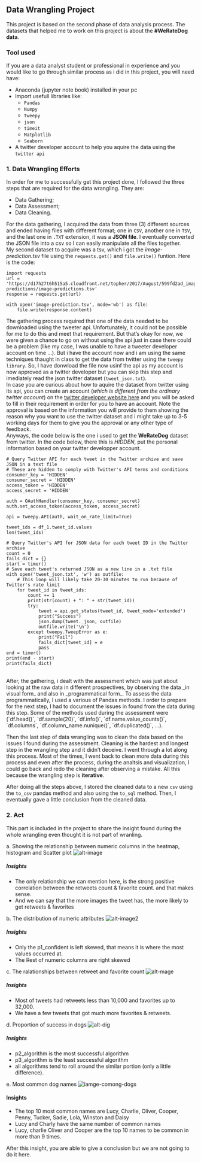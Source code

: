 ## Data Wrangling Project
This project is based on the second phase of data analysis process. The datasets that helped me to work on this project is about the __#WeRateDog data__.

### Tool used
If you are a data analyst student or professional in experience and you would like to go through similar process as i did in this project, you will need have:
- Anaconda (jupyter note book) installed in your pc
- Import usefull libraries like:
    - `Pandas`
    - `Numpy`
    - `tweepy`
    - `json`
    - `timeit`
    - `Matplotlib`
    - `Seaborn`
- A twitter developer account to help you aquire the data using the `twitter api`

### 1. Data Wrangling Efforts
In order for me to successfully get this project done, I followed the three steps that are required for the data wrangling. They are:
- Data Gathering;
- Data Assessment;
- Data Cleaning.

For the data gathering, I acquired the data from three (3) different sources and ended having files with different format; one in `CSV`, another one in `TSV`, and the last one in `.TXT` extension, it was a __JSON file__. I eventually converted the JSON file into a csv so I can easily manipulate all the files together. <br>
My second dataset to acquire was a tsv, which i got the _image-prediction.tsv_ file using the `requests.get()` and `file.write()` funtion. Here is the code:

```
import requests
url = 'https://d17h27t6h515a5.cloudfront.net/topher/2017/August/599fd2ad_image-predictions/image-predictions.tsv'
response = requests.get(url)

with open('image-prediction.tsv', mode='wb') as file:
    file.write(response.content)
```
The gathering process required that one of the data needed to be downloaded using the tweeter api. Unfortunately, it could not be possible for me to do this and meet that requirement. But that’s okay for now, we were given a chance to go on without using the api just in case there could be a problem (like my case, I was unable to have a tweeter developer account on time …). But i have the account now and i am using the same techniques thaught in class to get the data from twitter using the `tweepy library`. So, I have donwload the file now usinf the api as my account is now approved as a twitter developer but you can skip this step and imediately read the json twitter dataset (`tweet_json.txt`).<br>
In case you are curious about how to aquire the dataset from twitter using its api, you can create an account (_which is different from the ordinary twitter account_) on the [twitter developer website here]('https://developer.twitter.com/en/support/twitter-api/developer-account') and you will be asked to fill in their requirement in order for you to have an account. Note the approval is based on the information you will provide to them showing the reason why you want to use the twitter dataset and i might take up to 3-5 working days for them to give you the approval or any other type of feedback.<br>
Anyways, the code below is the one i used to get the __WeRateDog__ dataset from twitter. In the code below, there this is _HIDDEN_, put the personal information based on your twitter developper account.


```
# Query Twitter API for each tweet in the Twitter archive and save JSON in a text file
# These are hidden to comply with Twitter's API terms and conditions
consumer_key = 'HIDDEN'
consumer_secret = 'HIDDEN'
access_token = 'HIDDEN'
access_secret = 'HIDDEN'

auth = OAuthHandler(consumer_key, consumer_secret)
auth.set_access_token(access_token, access_secret)

api = tweepy.API(auth, wait_on_rate_limit=True)

tweet_ids = df_1.tweet_id.values
len(tweet_ids)

# Query Twitter's API for JSON data for each tweet ID in the Twitter archive
count = 0
fails_dict = {}
start = timer()
# Save each tweet's returned JSON as a new line in a .txt file
with open('tweet_json.txt', 'w') as outfile:
    # This loop will likely take 20-30 minutes to run because of Twitter's rate limit
    for tweet_id in tweet_ids:
        count += 1
        print(str(count) + ": " + str(tweet_id))
        try:
            tweet = api.get_status(tweet_id, tweet_mode='extended')
            print("Success")
            json.dump(tweet._json, outfile)
            outfile.write('\n')
        except tweepy.TweepError as e:
            print("Fail")
            fails_dict[tweet_id] = e
            pass
end = timer()
print(end - start)
print(fails_dict)
```

<br>
After, the gathering, i dealt with the assessment which was just about looking at the raw data in different prospectives, by observing the data _in visual form_ and also in _programmatical form_. To assess the data programmatically, I used a various of Pandas methods. I order to prepare for the next step, I had to document the issues in found from the data during this step. Some of the methods used during the assessment were (`df.head()`, `df.sample(20)`, `df.info()`, `df.name.value_counts()`, `df.columns`, `df.column_name.nunique()`, `df.duplicated()`, …).

Then the last step of data wrangling was to clean the data based on the issues I found during the assessment. Cleaning is the hardest and longest step in the wrangling step and it didn’t deceive. I went through a lot along this process. Most of the times, I went back to clean more data during this process and even after the process, during the analtsis and visualization, I could go back and redo the cleaning after observing a mistake. All this because the wrangling step is __iterative__.

After doing all the steps above, I stored the cleaned data to a new `csv` using the `to_csv` pandas method and also using the `to_sql` method. Then, I eventually gave a little conclusion from the cleaned data.
<br>

### 2. Act
This part is included in the project to share the insight found during the whole wrangling even thought it is not part of wranling.

a. Showing the relationship between numeric columns in the heatmap, histogram and Scatter plot
![alt-image](image.png)

##### Insights
- The only relationship we can mention here, is the strong positive correlation between the retweets count & favorite count. and that makes sense.
- And we can say that the more images the tweet has, the more likely to get retweets & favorites

b. The distribution of numeric attributes
![alt-image2](image.png)

##### Insights
- Only the p1_confident is left skewed, that means it is where the most values occurred at.
- The Rest of numeric columns are right skewed

c. The ralationships between retweet and favorite count
![alt-mage](image.png)

##### Insights
- Most of tweets had retweets less than 10,000 and favorites up to 32,000.
- We have a few tweets that got much more favorites & retweets.

d. Proportion of success in dogs
![alt-dig](image.png)

##### Insights
- p2_algorithm is the most successful algorithm
- p3_algorithm is the least successful algorithm
- all algorithms tend to roll around the similar portion (only a little difference).

e. Most common dog names
![iamge-comong-dogs](image.png)

#### Insights
- The top 10 most common names are Lucy, Charlie, Oliver, Cooper, Penny, Tucker, Sadie, Lola, Winston and Daisy
- Lucy and Charly have the same number of common names
- Lucy, charlie Oliver and Cooper are the top 10 names to be common in more than 9 times.

After this insight, you are able to give a conclusion but we are not going to do it here.